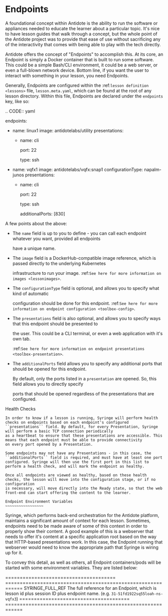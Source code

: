 # Endpoints

A foundational concept within Antidote is the ability to run the software or appliances needed to educate the learner about a particular topic. It's nice to have lesson guides that walk through a concept, but the whole point of the Antidote project was to provide that ease of use without sacrificing any of the interactivity that comes with being able to play with the tech directly.

Antidote offers the concept of "Endpoints" to accomplish this. At its core, an Endpoint is simply a Docker container that is built to run some software. This could be a simple Bash/CLI environment, it could be a web server, or even a full-blown network device. Bottom line, if you want the user to interact with something in your lesson, you need Endpoints.

Generally, Endpoints are configured within the :ref:`lesson definition <lessons>` file, `lesson.meta.yaml`, which can be found at the root of any lesson directory. Within this file, Endpoints are declared under the `endpoints` key, like so:

.. CODE:: yaml

endpoints:

* name: linux1 image: antidotelabs/utility presentations:
  * name: cli

    port: 22

    type: ssh
* name: vqfx1 image: antidotelabs/vqfx:snap1 configurationType: napalm-junos presentations:
  * name: cli

    port: 22

    type: ssh

    additionalPorts: \[830\]

A few points about the above:

* The `name` field is up to you to define - you can call each endpoint whatever you want, provided all endpoints

  have a unique name.

* The `image` field is a DockerHub-compatible image reference, which is passed directly to the underlying Kubernetes

  infrastructure to run your image. :ref:`See here for more information on images <lessonimages>`.

* The `configurationType` field is optional, and allows you to specify what kind of automatic

  configuration should be done for this endpoint. :ref:`See here for more information on endpoint configuration <toolbox-config>`.

* The `presentations` field is also optional, and allows you to specify ways that this endpoint should be presented to

  the user. This could be a CLI terminal, or even a web application with it's own tab.

  :ref:`See here for more information on endpoint presentations <toolbox-presentation>`.

* The `additionalPorts` field allows you to specify any additional ports that should be opened for this endpoint.

  By default, only the ports listed in a `presentation` are opened. So, this field allows you to directly specify

  ports that should be opened regardless of the presentations that are configured.

Health Checks

```text
In order to know if a lesson is running, Syringe will perform health checks on endpoints based on each endpoint's configured
``presentations`` field. By default, for every Presentation, Syringe will perform a basic TCP connection periodically
as a heartbeat to ensure that these presentations are accessible. This means that each endpoint must be able to provide connectivity
on every port opened by a Presentation.

Some endpoints may not have any Presentations - in this case, the ``additionalPorts`` field is required, and must have at least one port
configured. Syringe will then use the first port in this list to perform a health check, and will mark the endpoint as healthy.

Once all endpoints are viewed as healthy, based on these health checks, the lesson will move into the configuration stage, or if no configuration
is necessary, will move directly into the Ready state, so that the web front-end can start offering the content to the learner.

Endpoint Environment Variables
~~~~~~~~~~~~~~~~~
```

Syringe, which performs back-end orchestration for the Antidote platform, maintains a significant amount of context for each lesson. Sometimes, endpoints need to be made aware of some of this context in order to properly show their content. A good example of this is a webserver that needs to offer it's content at a specific application root based on the way that HTTP-based presentations work. In this case, the Endpoint running that webserver would need to know the appropriate path that Syringe is wiring up for it.

To convey this detail, as well as others, all Endpoint containers/pods will be started with some environment variables. They are listed below:

====================================== ============================================================ SYRINGE\_FULL\_REF The full reference for an Endpoint, which is lesson id plus session ID plus endpoint name. \(e.g. `31-51fd1922sq55loah-ns-vqfx3`\) ====================================== ============================================================

